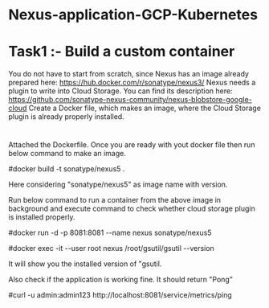 # Nexus-application-GCP-Kubernetes
# Task1 :- Build a custom container 
You do not have to start from scratch, since Nexus has an image already prepared here: https://hub.docker.com/r/sonatype/nexus3/
Nexus needs a plugin to write into Cloud Storage. You can find its description here: https://github.com/sonatype-nexus-community/nexus-blobstore-google-cloud
Create a Docker file, which makes an image, where the Cloud Storage plugin is already properly installed. 

# 
Attached the Dockerfile. Once you are ready with yout docker file then run below command to make an image.

#docker build -t sonatype/nexus5 .

Here considering "sonatype/nexus5" as image name with version.

Run below command to run a container from the above image in background and execute command to check whether cloud storage plugin is installed properly.

#docker run -d -p 8081:8081 --name nexus sonatype/nexus5

#docker exec -it --user root nexus /root/gsutil/gsutil --version

It will show you the installed version of "gsutil.

Also check if the application is working fine. It should return "Pong"

#curl -u admin:admin123 http://localhost:8081/service/metrics/ping


